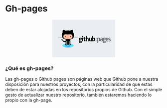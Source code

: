 # Gh-pages

<div style="text-align:center"><img style="width:40%; height:40%" src="images/gh-pages.jpg"/></div>


### ¿Qué es gh-pages?
Las gh-pages o Github pages son páginas web que Github pone a nuestra disposición para nuestros proyectos, con la particularidad de que estas deben de estar alojadas en los repositorios propios de Github. Con el simple gesto de actualizar nuestro repositorio, también estaremos haciendo lo propio con la gh-page.
